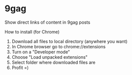 # 9gag
Show direct links of content in 9gag posts

How to install (for Chrome)
1) Download all files to local directory (anywhere you want)
2) In Chrome browser go to chrome://extensions
3) Turn on a "Developer mode"
4) Choose "Load unpacked extensions"
5) Select folder where downloaded files are
6) Profit =)
